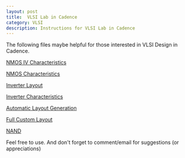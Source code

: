 ```yaml
---
layout: post
title:  VLSI Lab in Cadence
category: VLSI 
description: Instructions for VLSI Lab in Cadence
---
```


The following files maybe helpful for those interested in VLSI Design in Cadence.

 
<a href="
https://github.com/mmg10/mmg10.github.io/blob/master/assets/vlsi/1-NMOS_IV.pdf" target="_blank">NMOS IV Characteristics</a>

<a href="
https://github.com/mmg10/mmg10.github.io/blob/master/assets/vlsi/2-NMOS_Char.pdf" target="_blank">NMOS Characteristics</a>

<a href="
https://github.com/mmg10/mmg10.github.io/blob/master/assets/vlsi/3-Inverter.pdf" target="_blank">Inverter Layout</a>

<a href="
https://github.com/mmg10/mmg10.github.io/blob/master/assets/vlsi/4-Inv_Char.pdf" target="_blank">Inverter Characteristics</a>

<a href="
https://github.com/mmg10/mmg10.github.io/blob/master/assets/vlsi/5-AutoLay.pdf" target="_blank">Automatic Layout Generation</a>

<a href="
https://github.com/mmg10/mmg10.github.io/blob/master/assets/vlsi/6-Custom.pdf" target="_blank">Full Custom Layout</a>

<a href="
https://github.com/mmg10/mmg10.github.io/blob/master/assets/vlsi/7-NAND.pdf" target="_blank">NAND</a>





Feel free to use. And don't forget to comment/email for suggestions (or appreciations)  
